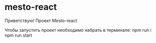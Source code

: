# mesto-react
Приветствую! 
Проект Mesto-react


Чтобы запустить проект необходимо набрать в терминале: 
npm run i
npm run start
